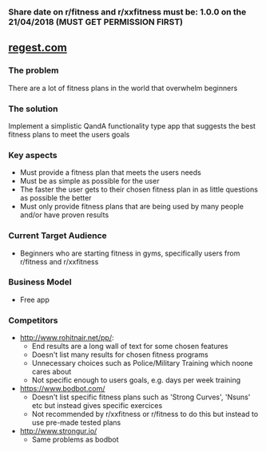 ### Share date on r/fitness and r/xxfitness must be: 1.0.0 on the 21/04/2018 (MUST GET PERMISSION FIRST)

## [regest.com](https://www.reggest.com)

### The problem
There are a lot of fitness plans in the world that overwhelm beginners

### The solution
Implement a simplistic QandA functionality type app that suggests the best fitness plans to meet the users goals

### Key aspects
- Must provide a fitness plan that meets the users needs
- Must be as simple as possible for the user
- The faster the user gets to their chosen fitness plan in as little questions as possible the better
- Must only provide fitness plans that are being used by many people and/or have proven results

### Current Target Audience
- Beginners who are starting fitness in gyms, specifically users from r/fitness and r/xxfitness

### Business Model
- Free app

### Competitors
- http://www.rohitnair.net/pp/: 
  - End results are a long wall of text for some chosen features
  - Doesn't list many results for chosen fitness programs
  - Unnecessary choices such as Police/Military Training which noone cares about
  - Not specific enough to users goals, e.g. days per week training
- https://www.bodbot.com/
  - Doesn't list specific fitness plans such as 'Strong Curves', 'Nsuns' etc but instead gives specific exercices
  - Not recommended by r/xxfitness or r/fitness to do this but instead to use pre-made tested plans
- http://www.strongur.io/
  - Same problems as bodbot
